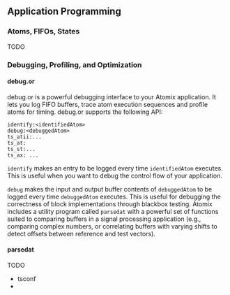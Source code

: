 ## Application Programming ##

### Atoms, FIFOs, States ###
TODO

### Debugging, Profiling, and Optimization ###

#### debug.or ####
debug.or is a powerful debugging interface to your Atomix application. 
It lets you log FIFO buffers, trace atom execution sequences and profile 
atoms for timing. debug.or supports the following API:

```
identify:<identifiedAtom>
debug:<debuggedAtom>
ts_atii:...
ts_at:
ts_st:...
ts_ax: ...
```

`identify` makes an entry to be logged every time `identifiedAtom` executes. This is useful 
when you want to debug the control flow of your application.

`debug` makes the input and output buffer contents of `debuggedAtom` to be logged every
time `debuggedAtom` executes. This is useful for debugging the correctness of block implementations
through blackbox testing. Atomix includes a utility program called `parsedat` with a powerful set of
functions suited to comparing buffers in a signal processing application (e.g., comparing complex numbers,
or correlating buffers with varying shifts to detect offsets between reference and test vectors).



#### parsedat ####
TODO


* tsconf
*

